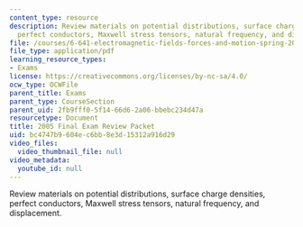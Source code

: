 ```yaml
---
content_type: resource
description: Review materials on potential distributions, surface charge densities,
  perfect conductors, Maxwell stress tensors, natural frequency, and displacement.
file: /courses/6-641-electromagnetic-fields-forces-and-motion-spring-2005/bc4747b9604ec6bb8e3d15312a916d29_finalsoln_s04.pdf
file_type: application/pdf
learning_resource_types:
- Exams
license: https://creativecommons.org/licenses/by-nc-sa/4.0/
ocw_type: OCWFile
parent_title: Exams
parent_type: CourseSection
parent_uid: 2fb9fff0-5f14-66d6-2a06-bbebc234d47a
resourcetype: Document
title: 2005 Final Exam Review Packet
uid: bc4747b9-604e-c6bb-8e3d-15312a916d29
video_files:
  video_thumbnail_file: null
video_metadata:
  youtube_id: null
---
```

Review materials on potential distributions, surface charge densities, perfect conductors, Maxwell stress tensors, natural frequency, and displacement.